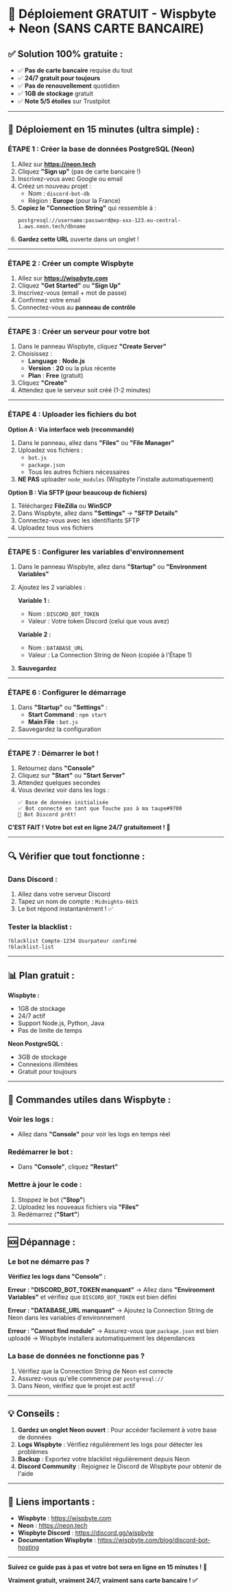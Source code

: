 # 🎯 Déploiement GRATUIT - Wispbyte + Neon (SANS CARTE BANCAIRE)

## ✅ Solution 100% gratuite :
- ✅ **Pas de carte bancaire** requise du tout
- ✅ **24/7 gratuit pour toujours**
- ✅ **Pas de renouvellement** quotidien
- ✅ **1GB de stockage** gratuit
- ✅ **Note 5/5 étoiles** sur Trustpilot

---

## 🚀 Déploiement en 15 minutes (ultra simple) :

### ÉTAPE 1 : Créer la base de données PostgreSQL (Neon)

1. Allez sur **https://neon.tech**
2. Cliquez **"Sign up"** (pas de carte bancaire !)
3. Inscrivez-vous avec Google ou email
4. Créez un nouveau projet :
   - Nom : `discord-bot-db`
   - Région : **Europe** (pour la France)
5. **Copiez le "Connection String"** qui ressemble à :
   ```
   postgresql://username:password@ep-xxx-123.eu-central-1.aws.neon.tech/dbname
   ```
6. **Gardez cette URL** ouverte dans un onglet !

---

### ÉTAPE 2 : Créer un compte Wispbyte

1. Allez sur **https://wispbyte.com**
2. Cliquez **"Get Started"** ou **"Sign Up"**
3. Inscrivez-vous (email + mot de passe)
4. Confirmez votre email
5. Connectez-vous au **panneau de contrôle**

---

### ÉTAPE 3 : Créer un serveur pour votre bot

1. Dans le panneau Wispbyte, cliquez **"Create Server"**
2. Choisissez :
   - **Language** : **Node.js**
   - **Version** : **20** ou la plus récente
   - **Plan** : **Free** (gratuit)
3. Cliquez **"Create"**
4. Attendez que le serveur soit créé (1-2 minutes)

---

### ÉTAPE 4 : Uploader les fichiers du bot

**Option A : Via interface web (recommandé)**

1. Dans le panneau, allez dans **"Files"** ou **"File Manager"**
2. Uploadez vos fichiers :
   - `bot.js`
   - `package.json`
   - Tous les autres fichiers nécessaires
3. **NE PAS** uploader `node_modules` (Wispbyte l'installe automatiquement)

**Option B : Via SFTP (pour beaucoup de fichiers)**

1. Téléchargez **FileZilla** ou **WinSCP**
2. Dans Wispbyte, allez dans **"Settings"** → **"SFTP Details"**
3. Connectez-vous avec les identifiants SFTP
4. Uploadez tous vos fichiers

---

### ÉTAPE 5 : Configurer les variables d'environnement

1. Dans le panneau Wispbyte, allez dans **"Startup"** ou **"Environment Variables"**
2. Ajoutez les 2 variables :

   **Variable 1 :**
   - Nom : `DISCORD_BOT_TOKEN`
   - Valeur : Votre token Discord (celui que vous avez)

   **Variable 2 :**
   - Nom : `DATABASE_URL`
   - Valeur : La Connection String de Neon (copiée à l'Étape 1)

3. **Sauvegardez**

---

### ÉTAPE 6 : Configurer le démarrage

1. Dans **"Startup"** ou **"Settings"** :
   - **Start Command** : `npm start`
   - **Main File** : `bot.js`
2. Sauvegardez la configuration

---

### ÉTAPE 7 : Démarrer le bot !

1. Retournez dans **"Console"**
2. Cliquez sur **"Start"** ou **"Start Server"**
3. Attendez quelques secondes
4. Vous devriez voir dans les logs :
   ```
   ✅ Base de données initialisée
   ✅ Bot connecté en tant que Touche pas à ma taupe#9700
   🤖 Bot Discord prêt!
   ```

**C'EST FAIT ! Votre bot est en ligne 24/7 gratuitement ! 🎉**

---

## 🔍 Vérifier que tout fonctionne :

### Dans Discord :
1. Allez dans votre serveur Discord
2. Tapez un nom de compte : `Midnighto-6615`
3. Le bot répond instantanément ! ✅

### Tester la blacklist :
```
!blacklist Compte-1234 Usurpateur confirmé
!blacklist-list
```

---

## 📊 Plan gratuit :

**Wispbyte :**
- 1GB de stockage
- 24/7 actif
- Support Node.js, Python, Java
- Pas de limite de temps

**Neon PostgreSQL :**
- 3GB de stockage
- Connexions illimitées
- Gratuit pour toujours

---

## 🔧 Commandes utiles dans Wispbyte :

### Voir les logs :
- Allez dans **"Console"** pour voir les logs en temps réel

### Redémarrer le bot :
- Dans **"Console"**, cliquez **"Restart"**

### Mettre à jour le code :
1. Stoppez le bot (**"Stop"**)
2. Uploadez les nouveaux fichiers via **"Files"**
3. Redémarrez (**"Start"**)

---

## 🆘 Dépannage :

### Le bot ne démarre pas ?

**Vérifiez les logs dans "Console" :**

**Erreur : "DISCORD_BOT_TOKEN manquant"**
→ Allez dans **"Environment Variables"** et vérifiez que `DISCORD_BOT_TOKEN` est bien défini

**Erreur : "DATABASE_URL manquant"**
→ Ajoutez la Connection String de Neon dans les variables d'environnement

**Erreur : "Cannot find module"**
→ Assurez-vous que `package.json` est bien uploadé
→ Wispbyte installera automatiquement les dépendances

### La base de données ne fonctionne pas ?

1. Vérifiez que la Connection String de Neon est correcte
2. Assurez-vous qu'elle commence par `postgresql://`
3. Dans Neon, vérifiez que le projet est actif

---

## 💡 Conseils :

1. **Gardez un onglet Neon ouvert** : Pour accéder facilement à votre base de données
2. **Logs Wispbyte** : Vérifiez régulièrement les logs pour détecter les problèmes
3. **Backup** : Exportez votre blacklist régulièrement depuis Neon
4. **Discord Community** : Rejoignez le Discord de Wispbyte pour obtenir de l'aide

---

## 📌 Liens importants :

- **Wispbyte** : https://wispbyte.com
- **Neon** : https://neon.tech
- **Wispbyte Discord** : https://discord.gg/wispbyte
- **Documentation Wispbyte** : https://wispbyte.com/blog/discord-bot-hosting

---

**Suivez ce guide pas à pas et votre bot sera en ligne en 15 minutes ! 🚀**

**Vraiment gratuit, vraiment 24/7, vraiment sans carte bancaire ! ✅**
